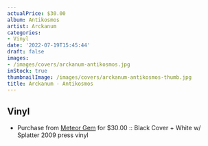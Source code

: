 ```yaml
---
actualPrice: $30.00
album: Antikosmos
artist: Arckanum
categories:
- Vinyl
date: '2022-07-19T15:45:44'
draft: false
images:
- /images/covers/arckanum-antikosmos.jpg
inStock: true
thumbnailImage: /images/covers/arckanum-antikosmos-thumb.jpg
title: Arckanum - Antikosmos
---
```


## Vinyl
* Purchase from [Meteor Gem](https://meteor-gem.com/products/used-arckanum-antikosmos-lp) for $30.00 :: Black Cover + White w/ Splatter 2009 press vinyl
